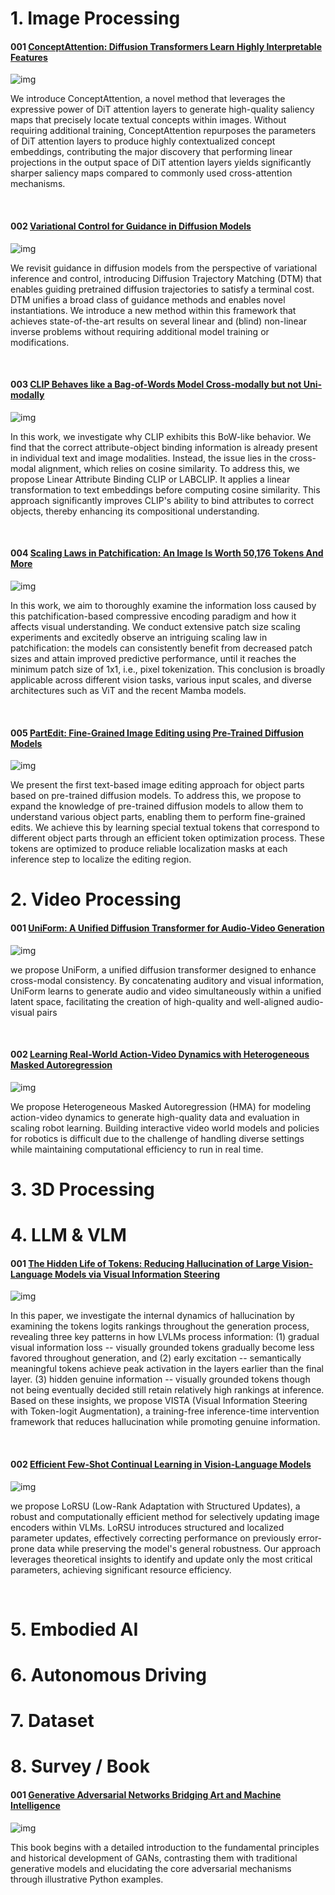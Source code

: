 # 1. Image Processing

#### 001 [ConceptAttention: Diffusion Transformers Learn Highly Interpretable Features](https://arxiv.org/pdf/2502.04320)

![img](res/2025.02.07/1-001.png)

We introduce ConceptAttention, a novel method that leverages the expressive power of DiT attention layers to generate high-quality saliency maps that precisely locate textual concepts within images. Without requiring additional training, ConceptAttention repurposes the parameters of DiT attention layers to produce highly contextualized concept embeddings, contributing the major discovery that performing linear projections in the output space of DiT attention layers yields significantly sharper saliency maps compared to commonly used cross-attention mechanisms.

</br>


#### 002 [Variational Control for Guidance in Diffusion Models](https://arxiv.org/pdf/2502.03686)

![img](res/2025.02.07/1-002.png)

We revisit guidance in diffusion models from the perspective of variational inference and control, introducing Diffusion Trajectory Matching (DTM) that enables guiding pretrained diffusion trajectories to satisfy a terminal cost. DTM unifies a broad class of guidance methods and enables novel instantiations. We introduce a new method within this framework that achieves state-of-the-art results on several linear and (blind) non-linear inverse problems without requiring additional model training or modifications.

</br>

#### 003 [CLIP Behaves like a Bag-of-Words Model Cross-modally but not Uni-modally](https://arxiv.org/pdf/2502.03566)

![img](res/2025.02.07/1-003.png)

In this work, we investigate why CLIP exhibits this BoW-like behavior. We find that the correct attribute-object binding information is already present in individual text and image modalities. Instead, the issue lies in the cross-modal alignment, which relies on cosine similarity. To address this, we propose Linear Attribute Binding CLIP or LABCLIP. It applies a linear transformation to text embeddings before computing cosine similarity. This approach significantly improves CLIP's ability to bind attributes to correct objects, thereby enhancing its compositional understanding.

</br>

#### 004 [Scaling Laws in Patchification: An Image Is Worth 50,176 Tokens And More](https://arxiv.org/pdf/2502.03738)

![img](res/2025.02.07/1-004.png)

In this work, we aim to thoroughly examine the information loss caused by this patchification-based compressive encoding paradigm and how it affects visual understanding. We conduct extensive patch size scaling experiments and excitedly observe an intriguing scaling law in patchification: the models can consistently benefit from decreased patch sizes and attain improved predictive performance, until it reaches the minimum patch size of 1x1, i.e., pixel tokenization. This conclusion is broadly applicable across different vision tasks, various input scales, and diverse architectures such as ViT and the recent Mamba models. 

</br>

#### 005 [PartEdit: Fine-Grained Image Editing using Pre-Trained Diffusion Models](https://arxiv.org/pdf/2502.04050)

![img](res/2025.02.07/1-005.png)

We present the first text-based image editing approach for object parts based on pre-trained diffusion models.  To address this, we propose to expand the knowledge of pre-trained diffusion models to allow them to understand various object parts, enabling them to perform fine-grained edits. We achieve this by learning special textual tokens that correspond to different object parts through an efficient token optimization process. These tokens are optimized to produce reliable localization masks at each inference step to localize the editing region. 


# 2. Video Processing

#### 001 [UniForm: A Unified Diffusion Transformer for Audio-Video Generation](https://arxiv.org/pdf/2502.03897)

![img](res/2025.02.07/2-001.png)

we propose UniForm, a unified diffusion transformer designed to enhance cross-modal consistency. By concatenating auditory and visual information, UniForm learns to generate audio and video simultaneously within a unified latent space, facilitating the creation of high-quality and well-aligned audio-visual pairs

</br>


#### 002 [Learning Real-World Action-Video Dynamics with Heterogeneous Masked Autoregression](https://arxiv.org/pdf/2502.04296)

![img](res/2025.02.07/2-002.png)

We propose Heterogeneous Masked Autoregression (HMA) for modeling action-video dynamics to generate high-quality data and evaluation in scaling robot learning. Building interactive video world models and policies for robotics is difficult due to the challenge of handling diverse settings while maintaining computational efficiency to run in real time.



# 3. 3D Processing

# 4. LLM & VLM

#### 001 [The Hidden Life of Tokens: Reducing Hallucination of Large Vision-Language Models via Visual Information Steering](https://arxiv.org/pdf/2502.03628)

![img](res/2025.02.07/4-001.png)

In this paper, we investigate the internal dynamics of hallucination by examining the tokens logits rankings throughout the generation process, revealing three key patterns in how LVLMs process information: (1) gradual visual information loss -- visually grounded tokens gradually become less favored throughout generation, and (2) early excitation -- semantically meaningful tokens achieve peak activation in the layers earlier than the final layer. (3) hidden genuine information -- visually grounded tokens though not being eventually decided still retain relatively high rankings at inference. Based on these insights, we propose VISTA (Visual Information Steering with Token-logit Augmentation), a training-free inference-time intervention framework that reduces hallucination while promoting genuine information.

</br>

#### 002 [Efficient Few-Shot Continual Learning in Vision-Language Models](https://arxiv.org/pdf/2502.04098)

![img](res/2025.02.07/4-002.png)

we propose LoRSU (Low-Rank Adaptation with Structured Updates), a robust and computationally efficient method for selectively updating image encoders within VLMs. LoRSU introduces structured and localized parameter updates, effectively correcting performance on previously error-prone data while preserving the model's general robustness. Our approach leverages theoretical insights to identify and update only the most critical parameters, achieving significant resource efficiency. 

</br>



# 5. Embodied AI

# 6. Autonomous Driving

# 7. Dataset

# 8. Survey / Book

#### 001 [Generative Adversarial Networks Bridging Art and Machine Intelligence](https://arxiv.org/pdf/2502.04116)

![img](res/2025.02.07/8-001.png)

This book begins with a detailed introduction to the fundamental principles and historical development of GANs, contrasting them with traditional generative models and elucidating the core adversarial mechanisms through illustrative Python examples.